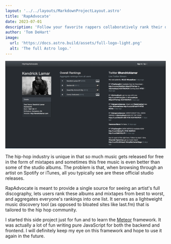 ```yaml
---
layout: '../../layouts/MarkdownProjectLayout.astro'
title: 'RapAdvocate'
date: 2023-07-01
description: 'Follow your favorite rappers collaboratively rank their discography'
author: 'Tom DeHart'
image:
  url: 'https://docs.astro.build/assets/full-logo-light.png'
  alt: 'The full Astro logo.'
---
```


![Rap Advocate](images/hiphopadvocate.png)

The hip-hop industry is unique in that so much music gets released for free in the form of mixtapes and sometimes this free music is even better than some of the studio albums. The problem is that, when browsing through an artist on Spotify or iTunes, all you typically see are these official studio releases.

RapAdvocate is meant to provide a single source for seeing an artist's full discography, lets users rank these albums and mixtapes from best to worst, and aggregates everyone's rankings into one list. It serves as a lightweight music discovery tool (as opposed to bloated sites like last.fm) that is tailored to the hip hop community.

I started this side project just for fun and to learn the [Meteor](http://www.meteor.com/) framework. It was actually a lot of fun writing pure JavaScript for both the backend and frontend. I will definitely keep my eye on this framework and hope to use it again in the future.

